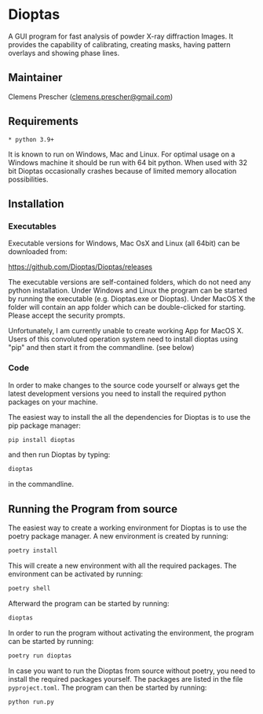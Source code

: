 Dioptas
======

A GUI program for fast analysis of powder X-ray diffraction Images. It provides the capability of calibrating, 
creating masks, having pattern overlays and showing phase lines.

Maintainer
----------

Clemens Prescher (clemens.prescher@gmail.com)

Requirements
------------
    * python 3.9+

It is known to run on Windows, Mac and Linux. For optimal usage on a Windows machine it should be run with 64 bit
python. When used with 32 bit Dioptas occasionally crashes because of limited memory allocation possibilities.

Installation
------------

### Executables

Executable versions for Windows, Mac OsX and Linux (all 64bit) can be downloaded from:

https://github.com/Dioptas/Dioptas/releases

The executable versions are self-contained folders, which do not need any python installation. Under Windows and Linux 
the program can be started by running the executable (e.g. Dioptas.exe or Dioptas). Under MacOS X the folder will 
contain an app folder which can be double-clicked for starting. Please accept the security prompts.

Unfortunately, I am currently unable to create working App for MacOS X. Users of this convoluted operation system need 
to install dioptas using "pip" and then start it from the commandline. (see below)

### Code

In order to make changes to the source code yourself or always get the latest development versions you need to install
the required python packages on your machine.

The easiest way to install the all the dependencies for Dioptas is to use the pip package manager:

```bash
pip install dioptas
```

and then run Dioptas by typing:
```bash
dioptas
```
in the commandline.


Running the Program from source
-------------------------------

The easiest way to create a working environment for Dioptas is to use the poetry package manager. A new environment is 
created by running:

```bash
poetry install
```

This will create a new environment with all the required packages. The environment can be activated by running:

```bash 
poetry shell
```

Afterward the program can be started by running:

```bash
dioptas
```

In order to run the program without activating the environment, the program can be started by running:

```bash
poetry run dioptas
```

In case you want to run the Dioptas from source without poetry, you need to install the required packages yourself. 
The packages are listed in the file `pyproject.toml`. The program can then be started by running:

```bash
python run.py
```
